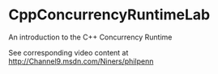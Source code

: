 # CppConcurrencyRuntimeLab
An introduction to the C++ Concurrency Runtime

See corresponding video content at http://Channel9.msdn.com/Niners/philpenn

